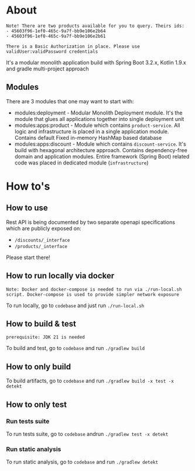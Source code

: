 # About
```
Note! There are two products available for you to query. Theirs ids:
- 45603f96-1ef0-465c-9a7f-bb9e106e2b64
- 45603f96-1ef0-465c-9a7f-bb9e106e2b61

There is a Basic Authorization in place. Please use validUser:validPassword credentials
```

It's a modular monolith application build with Spring Boot 3.2.x, Kotlin 1.9.x and gradle multi-project approach

## Modules
There are 3 modules that one may want to start with:
- modules:deployment - Modular Monolith Deployment module. It's the module that glues all applications together into single deployment unit
- modules:apps:product - Module which contains `product-service`. All logic and infrastructure is placed in a single application module. Contains default Fixed in-memory HashMap based database
- modules:apps:discount - Module which contains `discount-service`. It's build with hexagonal architecture approach. Contains dependency-free domain and application modules. Entire framework (Spring Boot) related code was placed in dedicated module (`infrastructure`)

# How to's
## How to use
Rest API is being documented by two separate openapi specifications which are publicly exposed on:
- `/discounts/_interface`
- `/products/_interface`

Please start there!

## How to run locally via docker
```
Note: Docker and docker-compose is needed to run via ./run-local.sh script. Docker-compose is used to provide simpler network exposure
```

To run locally, go to `codebase` and just run `./run-local.sh`

## How to build & test
```
prerequisite: JDK 21 is needed
```

To build and test, go to `codebase` and run `./gradlew build`

## How to only build
To build artifacts, go to `codebase` and run `./gradlew build -x test -x detekt`

## How to only test
### Run tests suite
To run tests suite, go to `codebase` andrun `./gradlew test -x detekt`

### Run static analysis
To run static analysis, go to `codebase` and run `./gradlew detekt`